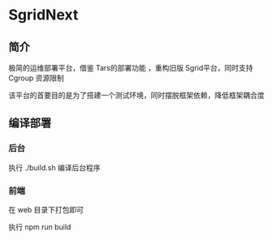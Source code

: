 # SgridNext

## 简介

极简的运维部署平台，借鉴 Tars的部署功能 ，重构旧版 Sgrid平台，同时支持 Cgroup 资源限制

该平台的首要目的是为了搭建一个测试环境，同时摆脱框架依赖，降低框架耦合度

## 编译部署

### 后台

执行 ./build.sh 编译后台程序

### 前端

在 web 目录下打包即可

执行 npm run build
